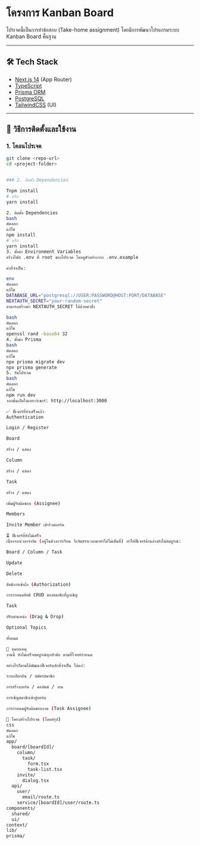 # โครงการ Kanban Board

โปรเจคนี้เป็นการทำข้อสอบ (Take-home assignment) โดยมีการพัฒนาโปรแกรมระบบ Kanban Board พื้นฐาน

---

## 🛠 Tech Stack
- [Next.js 14](https://nextjs.org/) (App Router)
- [TypeScript](https://www.typescriptlang.org/)
- [Prisma ORM](https://www.prisma.io/)
- [PostgreSQL](https://www.postgresql.org/)
- [TailwindCSS](https://tailwindcss.com/) (UI)

---

## 🚀 วิธีการติดตั้งและใช้งาน

### 1. โคลนโปรเจค
```bash
git clone <repo-url>
cd <project-folder>


### 2. ติดตั้ง Dependencies

Tnpm install
# หรือ
yarn install

2. ติดตั้ง Dependencies
bash
คัดลอก
แก้ไข
npm install
# หรือ
yarn install
3. ตั้งค่า Environment Variables
สร้างไฟล์ .env ที่ root ของโปรเจค โดยดูตัวอย่างจาก .env.example

ค่าที่จำเป็น:

env
คัดลอก
แก้ไข
DATABASE_URL="postgresql://USER:PASSWORD@HOST:PORT/DATABASE"
NEXTAUTH_SECRET="your-random-secret"
สามารถสร้างค่า NEXTAUTH_SECRET ได้ด้วยคำสั่ง

bash
คัดลอก
แก้ไข
openssl rand -base64 32
4. ตั้งค่า Prisma
bash
คัดลอก
แก้ไข
npx prisma migrate dev
npx prisma generate
5. รันโปรเจค
bash
คัดลอก
แก้ไข
npm run dev
จากนั้นเปิดในเบราว์เซอร์: http://localhost:3000

✅ ฟีเจอร์ที่ทำเสร็จแล้ว
Authentication

Login / Register

Board

สร้าง / แสดง

Column

สร้าง / แสดง

Task

สร้าง / แสดง

เพิ่มผู้รับผิดชอบ (Assignee)

Members

Invite Member เข้าร่วมบอร์ด

⏳ ฟีเจอร์ที่ยังไม่เสร็จ
เนื่องจากเวลาจำกัด (อยู่ในช่วงการเรียน จึงจัดสรรเวลามาทำได้ไม่เต็มที่) ทำให้ฟีเจอร์ด้านล่างยังไม่สมบูรณ์:

Board / Column / Task

Update

Delete

สิทธิการเข้าถึง (Authorization)

การกำหนดสิทธิ CRUD ของสมาชิกที่ถูกเชิญ

Task

ปรับตำแหน่ง (Drag & Drop)

Optional Topics

ทั้งหมด

📝 หมายเหตุ
งานนี้ ยังไม่เสร็จสมบูรณ์ทุกหัวข้อ ตามที่โจทย์กำหนด

อย่างไรก็ตามได้พัฒนาฟีเจอร์หลักที่จำเป็น ได้แก่:

ระบบล็อกอิน / สมัครสมาชิก

การสร้างบอร์ด / คอลัมน์ / งาน

การเชิญสมาชิกเข้าสู่บอร์ด

การกำหนดผู้รับผิดชอบงาน (Task Assignee)

📂 โครงสร้างโปรเจค (โดยสรุป)
css
คัดลอก
แก้ไข
app/
  board/[boardId]/
    column/
      task/
        form.tsx
        task-list.tsx
    invite/
      dialog.tsx
  api/
    user/
      email/route.ts
    service/[boardId]/user/route.ts
components/
  shared/
  ui/
context/
lib/
prisma/
